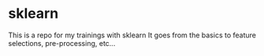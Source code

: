 # sklearn
This is a repo for my trainings with sklearn
It goes from the basics to feature selections, pre-processing, etc...
